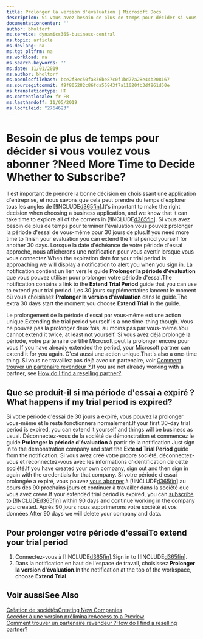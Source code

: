 ```yaml
---
title: Prolonger la version d'évaluation | Microsoft Docs
description: Si vous avez besoin de plus de temps pour décider si vous voulez vous abonner, vous pouvez prolonger votre version d'évaluation.
documentationcenter: ''
author: bholtorf
ms.service: dynamics365-business-central
ms.topic: article
ms.devlang: na
ms.tgt_pltfrm: na
ms.workload: na
ms.search.keywords: ''
ms.date: 11/01/2019
ms.author: bholtorf
ms.openlocfilehash: bce2f8ec50fa836be87c0f1bd77a28e44b208167
ms.sourcegitcommit: f9f805282c86fda55843f7a11020fb3df861d50e
ms.translationtype: HT
ms.contentlocale: fr-FR
ms.lasthandoff: 11/05/2019
ms.locfileid: "2764623"
---
```

# <a name="need-more-time-to-decide-whether-to-subscribe"></a><span data-ttu-id="cb0bd-103">Besoin de plus de temps pour décider si vous voulez vous abonner ?</span><span class="sxs-lookup"><span data-stu-id="cb0bd-103">Need More Time to Decide Whether to Subscribe?</span></span>
<span data-ttu-id="cb0bd-104">Il est important de prendre la bonne décision en choisissant une application d'entreprise, et nous savons que cela peut prendre du temps d'explorer tous les angles de [!INCLUDE[d365fin](includes/d365fin_md.md)].</span><span class="sxs-lookup"><span data-stu-id="cb0bd-104">It's important to make the right decision when choosing a business application, and we know that it can take time to explore all of the corners in [!INCLUDE[d365fin](includes/d365fin_md.md)].</span></span> <span data-ttu-id="cb0bd-105">Si vous avez besoin de plus de temps pour terminer l'évaluation vous pouvez prolonger la période d'essai de vous-même pour 30 jours de plus.</span><span class="sxs-lookup"><span data-stu-id="cb0bd-105">If you need more time to finish your evaluation you can extend the trial period yourself for another 30 days.</span></span> <span data-ttu-id="cb0bd-106">Lorsque la date d'échéance de votre période d'essai approche, nous afficherons une notification pour vous avertir lorsque vous vous connectez.</span><span class="sxs-lookup"><span data-stu-id="cb0bd-106">When the expiration date for your trial period is approaching we will display a notification to alert you when you sign in.</span></span> <span data-ttu-id="cb0bd-107">La notification contient un lien vers le guide **Prolonger la période d'évaluation** que vous pouvez utiliser pour prolonger votre période d'essai.</span><span class="sxs-lookup"><span data-stu-id="cb0bd-107">The notification contains a link to the **Extend Trial Period** guide that you can use to extend your trial period.</span></span> <span data-ttu-id="cb0bd-108">Les 30 jours supplémentaires lancent le moment où vous choisissez **Prolonger la version d'évaluation** dans le guide.</span><span class="sxs-lookup"><span data-stu-id="cb0bd-108">The extra 30 days start the moment you choose **Extend Trial** in the guide.</span></span>

<span data-ttu-id="cb0bd-109">Le prolongement de la période d'essai par vous-même est une action unique.</span><span class="sxs-lookup"><span data-stu-id="cb0bd-109">Extending the trial period yourself is a one time-thing though.</span></span> <span data-ttu-id="cb0bd-110">Vous ne pouvez pas la prolonger deux fois, au moins pas par vous-même.</span><span class="sxs-lookup"><span data-stu-id="cb0bd-110">You cannot extend it twice, at least not yourself.</span></span> <span data-ttu-id="cb0bd-111">Si vous avez déjà prolongé la période, votre partenaire certifié Microsoft peut la prolonger encore pour vous.</span><span class="sxs-lookup"><span data-stu-id="cb0bd-111">If you have already extended the period, your Microsoft partner can extend it for you again.</span></span> <span data-ttu-id="cb0bd-112">C'est aussi une action unique.</span><span class="sxs-lookup"><span data-stu-id="cb0bd-112">That's also a one-time thing.</span></span> <span data-ttu-id="cb0bd-113">Si vous ne travaillez pas déjà avec un partenaire, voir [Comment trouver un partenaire revendeur ?](across-faq.md#findpartner).</span><span class="sxs-lookup"><span data-stu-id="cb0bd-113">If you are not already working with a partner, see [How do I find a reselling partner?](across-faq.md#findpartner).</span></span>

## <a name="what-happens-if-my-trial-period-is-expired"></a><span data-ttu-id="cb0bd-114">Que se produit-il si ma période d'essai a expiré ?</span><span class="sxs-lookup"><span data-stu-id="cb0bd-114">What happens if my trial period is expired?</span></span>
<span data-ttu-id="cb0bd-115">Si votre période d'essai de 30 jours a expiré, vous pouvez la prolonger vous-même et le reste fonctionnera normalement.</span><span class="sxs-lookup"><span data-stu-id="cb0bd-115">If your first 30-day trial period is expired, you can extend it yourself and things will be business as usual.</span></span> <span data-ttu-id="cb0bd-116">Déconnectez-vous de la société de démonstration et commencez le guide **Prolonger la période d'évaluation** à partir de la notification.</span><span class="sxs-lookup"><span data-stu-id="cb0bd-116">Just sign in to the demonstration company and start the **Extend Trial Period** guide from the notification.</span></span> <span data-ttu-id="cb0bd-117">Si vous avez créé votre propre société, déconnectez-vous et reconnectez-vous avec les informations d'identification de cette société.</span><span class="sxs-lookup"><span data-stu-id="cb0bd-117">If you have created your own company, sign out and then sign in again with the credentials for that company.</span></span> <span data-ttu-id="cb0bd-118">Si votre période d'essai prolongée a expiré, vous pouvez [vous abonner](https://go.microsoft.com/fwlink/?linkid=828659) à [!INCLUDE[d365fin](includes/d365fin_md.md)] au cours des 90 prochains jours et continuer à travailler dans la société que vous avez créée.</span><span class="sxs-lookup"><span data-stu-id="cb0bd-118">If your extended trial period is expired, you can [subscribe](https://go.microsoft.com/fwlink/?linkid=828659) to [!INCLUDE[d365fin](includes/d365fin_md.md)] within 90 days and continue working in the company you created.</span></span> <span data-ttu-id="cb0bd-119">Après 90 jours nous supprimerons votre société et vos données.</span><span class="sxs-lookup"><span data-stu-id="cb0bd-119">After 90 days we will delete your company and data.</span></span> 

## <a name="to-extend-your-trial-period"></a><span data-ttu-id="cb0bd-120">Pour prolonger votre période d'essai</span><span class="sxs-lookup"><span data-stu-id="cb0bd-120">To extend your trial period</span></span>
1. <span data-ttu-id="cb0bd-121">Connectez-vous à [!INCLUDE[d365fin](includes/d365fin_md.md)].</span><span class="sxs-lookup"><span data-stu-id="cb0bd-121">Sign in to [!INCLUDE[d365fin](includes/d365fin_md.md)].</span></span>
2. <span data-ttu-id="cb0bd-122">Dans la notification en haut de l'espace de travail, choisissez **Prolonger la version d'évaluation**.</span><span class="sxs-lookup"><span data-stu-id="cb0bd-122">In the notification at the top of the workspace, choose **Extend Trial**.</span></span>

## <a name="see-also"></a><span data-ttu-id="cb0bd-123">Voir aussi</span><span class="sxs-lookup"><span data-stu-id="cb0bd-123">See Also</span></span>
[<span data-ttu-id="cb0bd-124">Création de sociétés</span><span class="sxs-lookup"><span data-stu-id="cb0bd-124">Creating New Companies</span></span>](about-new-company.md)  
[<span data-ttu-id="cb0bd-125">Accéder à une version préliminaire</span><span class="sxs-lookup"><span data-stu-id="cb0bd-125">Access to a Preview</span></span>](across-preview.md)  
[<span data-ttu-id="cb0bd-126">Comment trouver un partenaire revendeur ?</span><span class="sxs-lookup"><span data-stu-id="cb0bd-126">How do I find a reselling partner?</span></span>](across-faq.md#findpartner)  
